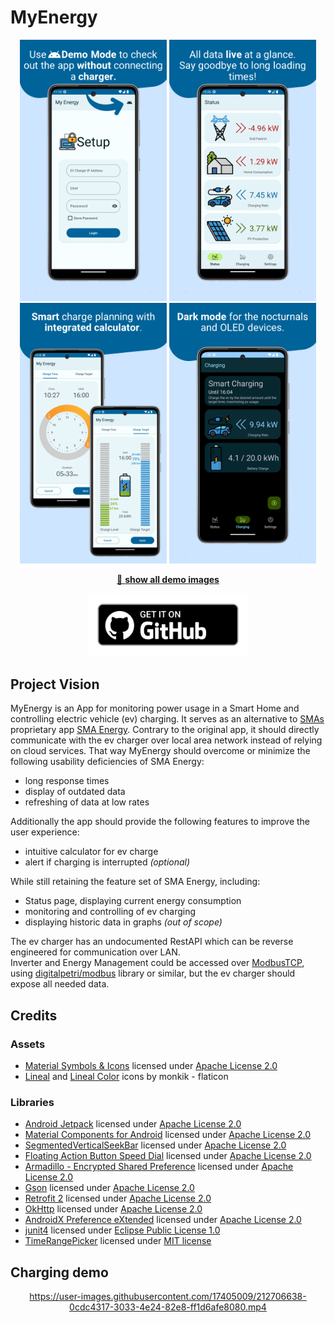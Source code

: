 <!--
[![Release](https://img.shields.io/github/v/release/J0B10/MAD-MyEnergy?include_prereleases&style=plastic)]( https://github.com/J0B10/MAD-MyEnergy/releases)
-->

# MyEnergy

<div align="center">
<img src="demo/1_login.png" alt="Use Demo Mode to check out the app without connecting a charger." width="235"> <img src="demo/2_status.png" alt="All data live at a glance. Say goodbye to long loading times!" width="235"> <img src="demo/5_smart_charging.png" alt="Smart charge planning with integrated calculator." width="235"> <img src="demo/7_dark_mode.png" alt="Dark mode for the nocturnals and OLED devices." width="235">

[📱 **show all demo images**](demo)

<a href='https://github.com/J0B10/MAD-MyEnergy/releases/latest'><img alt='Get it on Github' src='./docs/assets/badge_github.png' height='100px'/></a>

</div>


## Project Vision

MyEnergy is an App for monitoring power usage in a Smart Home and controlling electric vehicle (ev) charging.
It serves as an alternative to [SMAs](https://www.sma.de/) proprietary app [SMA Energy](https://play.google.com/store/apps/details?id=de.sma.energy).
Contrary to the original app, it should directly communicate with the ev charger over local area network instead of relying on cloud services.
That way MyEnergy should overcome or minimize the following usability deficiencies of SMA Energy:

* long response times
* display of outdated data
* refreshing of data at low rates

Additionally the app should provide the following features to improve the user experience:

* intuitive calculator for ev charge  
* alert if charging is interrupted _(optional)_  

While still retaining the feature set of SMA Energy, including:

* Status page, displaying current energy consumption
* monitoring and controlling of ev charging
* displaying historic data in graphs _(out of scope)_

The ev charger has an undocumented RestAPI which can be reverse engineered for communication over LAN.  
Inverter and Energy Management could be accessed over [ModbusTCP](https://en.wikipedia.org/wiki/Modbus), using [digitalpetri/modbus](https://github.com/digitalpetri/modbus) library or similar, but the ev charger should expose all needed data.

## Credits

### Assets

* [Material Symbols & Icons](https://fonts.google.com/icons) licensed under [Apache License 2.0](https://github.com/google/material-design-icons/blob/master/LICENSE)
* [Lineal](https://www.flaticon.com/authors/aphiradee/lineal) and [Lineal Color](https://www.flaticon.com/authors/aphiradee/lineal-color) icons by monkik - flaticon

### Libraries

* [Android Jetpack](https://github.com/androidx/androidx) licensed under [Apache License 2.0](https://github.com/androidx/androidx/blob/androidx-main/LICENSE.txt)
* [Material Components for Android](https://github.com/material-components/material-components-android) licensed under [Apache License 2.0](https://github.com/material-components/material-components-android/blob/master/LICENSE)
* [SegmentedVerticalSeekBar](https://github.com/smartSenseSolutions/SegmentedVerticalSeekBarDemo/) licensed under [Apache License 2.0](https://github.com/smartSenseSolutions/SegmentedVerticalSeekBarDemo/blob/main/LICENSE)
* [Floating Action Button Speed Dial](https://github.com/leinardi/FloatingActionButtonSpeedDial) licensed under [Apache License 2.0](https://github.com/leinardi/FloatingActionButtonSpeedDial/blob/release/LICENSE)
* [Armadillo - Encrypted Shared Preference](https://github.com/patrickfav/armadillo) licensed under [Apache License 2.0](https://github.com/patrickfav/armadillo/blob/master/LICENSE)
* [Gson](https://github.com/google/gson/) licensed under [Apache License 2.0](https://github.com/google/gson/blob/master/LICENSE)
* [Retrofit 2](https://github.com/square/retrofit) licensed under [Apache License 2.0](https://github.com/square/retrofit/blob/master/LICENSE.txt)
* [OkHttp](https://github.com/square/okhttp) licensed under [Apache License 2.0](https://github.com/square/okhttp/blob/master/LICENSE.txt)
* [AndroidX Preference eXtended](https://github.com/takisoft/preferencex-android) licensed under [Apache License 2.0](https://github.com/takisoft/preferencex-android/blob/master/LICENSE)
* [junit4](https://github.com/junit-team/junit4) licensed under [Eclipse Public License 1.0](https://github.com/junit-team/junit4/blob/main/LICENSE-junit.txt)
* [TimeRangePicker](https://github.com/Droppers/TimeRangePicker) licensed under [MIT license](https://github.com/Droppers/TimeRangePicker/blob/main/LICENSE)

## Charging demo

<center>

<https://user-images.githubusercontent.com/17405009/212706638-0cdc4317-3033-4e24-82e8-ff1d6afe8080.mp4>

</center>
